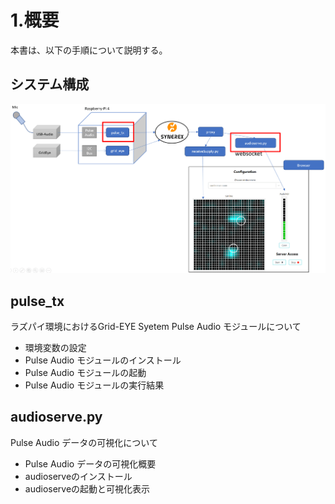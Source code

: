 # 1.概要

本書は、以下の手順について説明する。

## システム構成

![img](../img/0100/kousei.png)



## pulse_tx

ラズパイ環境におけるGrid-EYE Syetem Pulse Audio モジュールについて

- 環境変数の設定
- Pulse Audio モジュールのインストール
- Pulse Audio モジュールの起動
- Pulse Audio モジュールの実行結果



## audioserve.py

Pulse Audio データの可視化について

- Pulse Audio データの可視化概要
- audioserveのインストール
- audioserveの起動と可視化表示





